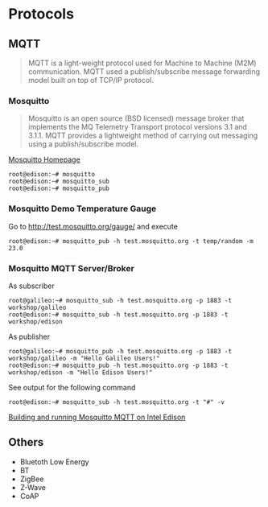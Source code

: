 Protocols
==

## MQTT

> MQTT is a light-weight protocol used for Machine to Machine (M2M) communication. MQTT used a publish/subscribe message forwarding model built on top of TCP/IP protocol.



### Mosquitto

> Mosquitto is an open source (BSD licensed) message broker that implements the MQ Telemetry Transport protocol versions 3.1 and 3.1.1. MQTT provides a lightweight method of carrying out messaging using a publish/subscribe model.

[Mosquitto Homepage](http://mosquitto.org/)

    root@edison:~# mosquitto
    root@edison:~# mosquitto_sub
    root@edison:~# mosquitto_pub

### Mosquitto Demo Temperature Gauge

Go to http://test.mosquitto.org/gauge/ and execute

    root@edison:~# mosquitto_pub -h test.mosquitto.org -t temp/random -m 23.0

###  Mosquitto MQTT Server/Broker

As subscriber

    root@galileo:~# mosquitto_sub -h test.mosquitto.org -p 1883 -t workshop/galileo
    root@edison:~# mosquitto_sub -h test.mosquitto.org -p 1883 -t workshop/edison

As publisher

    root@galileo:~# mosquitto_pub -h test.mosquitto.org -p 1883 -t workshop/galileo -m "Hello Galileo Users!"
    root@edison:~# mosquitto_pub -h test.mosquitto.org -p 1883 -t workshop/edison -m "Hello Edison Users!"

See output for the following command

    root@edison:~# mosquitto_sub -h test.mosquitto.org -t "#" -v

[Building and running Mosquitto MQTT on Intel Edison](https://software.intel.com/en-us/blogs/2015/02/20/building-and-running-mosquitto-mqtt-on-intel-edison)

## Others

- Bluetoth Low Energy
- BT
- ZigBee
- Z-Wave
- CoAP
